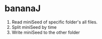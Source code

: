 # bananaJ
1. Read miniSeed of specific folder's all files.
2. Split miniSeed by time
3. Write miniSeed to the other folder
